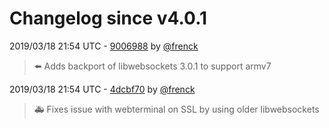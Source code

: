 # Changelog since v4.0.1

2019/03/18 21:54 UTC - [9006988](https://github.com/hassio-addons/addon-ssh/commit/9006988ee797bd50f6477873e54c00d3c852228c) by [@frenck](https://github.com/frenck)
> :arrow_left: Adds backport of libwebsockets 3.0.1 to support armv7 

2019/03/18 21:54 UTC - [4dcbf70](https://github.com/hassio-addons/addon-ssh/commit/4dcbf70d4f079a22e1372cc63ba8d47f0f566181) by [@frenck](https://github.com/frenck)
> :ambulance: Fixes issue with webterminal on SSL by using older libwebsockets 

